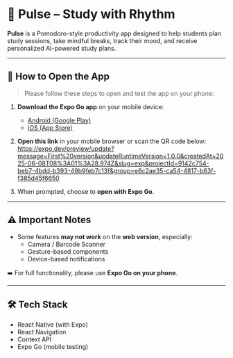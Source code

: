 # 📱 Pulse – Study with Rhythm

**Pulse** is a Pomodoro-style productivity app designed to help students plan study sessions, take mindful breaks, track their mood, and receive personalized AI-powered study plans.

---

## 📲 How to Open the App

> Please follow these steps to open and test the app on your phone:

1. **Download the Expo Go app** on your mobile device:
   - [Android (Google Play)](https://play.google.com/store/apps/details?id=host.exp.exponent)
   - [iOS (App Store)](https://apps.apple.com/app/expo-go/id982107779)

2. **Open this link** in your mobile browser or scan the QR code below:
https://expo.dev/preview/update?message=First%20version&updateRuntimeVersion=1.0.0&createdAt=2025-06-08T08%3A01%3A28.974Z&slug=exp&projectId=9142c754-beb7-4bdd-b393-49b9feb7c13f&group=e6c2ae35-ca54-4817-b63f-f385d45f6650

3. When prompted, choose to **open with Expo Go**.

---

## ⚠️ Important Notes

- Some features **may not work** on the **web version**, especially:
  - Camera / Barcode Scanner
  - Gesture-based components
  - Device-based notifications

➡️ For full functionality, please use **Expo Go on your phone**.

---

## 🛠 Tech Stack

- React Native (with Expo)
- React Navigation
- Context API
- Expo Go (mobile testing)
